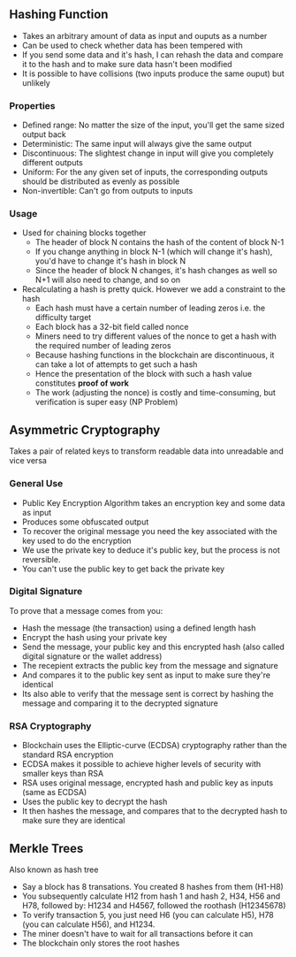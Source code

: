 ##  Hashing Function

* Takes an arbitrary amount of data as input and ouputs as a number
* Can be used to check whether data has been tempered with
* If you send some data and it's hash, I can rehash the data and compare it to the hash and to make sure data hasn't been modified
* It is possible to have collisions (two inputs produce the same ouput) but unlikely

### Properties
* Defined range: No matter the size of the input, you'll get the same sized output back
* Deterministic: The same input will always give the same output
* Discontinuous: The slightest change in input will give you completely different outputs
* Uniform: For the any given set of inputs, the corresponding outputs should be distributed as evenly as possible 
* Non-invertible: Can't go from outputs to inputs

### Usage
* Used for chaining blocks together
  * The header of block N contains the hash of the content of block N-1
  * If you change anything in block N-1 (which will change it's hash), you'd have to change it's hash in block N
  * Since the header of block N changes, it's hash changes as well so N+1 will also need to change, and so on
* Recalculating a hash is pretty quick. However we add a constraint to the hash
  * Each hash must have a certain number of leading zeros i.e. the difficulty target
  * Each block has a 32-bit field called nonce 
  * Miners need to try different values of the nonce to get a hash with the required number of leading zeros
  * Because hashing functions in the blockchain are discontinuous, it can take a lot of attempts to get such a hash
  * Hence the presentation of the block with such a hash value constitutes **proof of work**
  * The work (adjusting the nonce) is costly and time-consuming, but verification is super easy (NP Problem)

## Asymmetric Cryptography
Takes a pair of related keys to transform readable data into unreadable and vice versa 

### General Use
* Public Key Encryption Algorithm takes an encryption key and some data as input
* Produces some obfuscated output
* To recover the original message you need the key associated with the key used to do the encryption
* We use the private key to deduce it's public key, but the process is not reversible. 
* You can't use the public key to get back the private key

### Digital Signature
To prove that a message comes from you:
* Hash the message (the transaction) using a defined length hash
* Encrypt the hash using your private key
* Send the message, your public key and this encrypted hash (also called digital signature or the wallet address)
* The recepient extracts the public key from the message and signature
* And compares it to the public key sent as input to make sure they're identical
* Its also able to verify that the message sent is correct by hashing the message and comparing it to the decrypted signature

### RSA Cryptography
* Blockchain uses the Elliptic-curve (ECDSA) cryptography rather than the standard RSA encryption
* ECDSA makes it possible to achieve higher levels of security with smaller keys than RSA
* RSA uses original message, encrypted hash and public key as inputs (same as ECDSA)
* Uses the public key to decrypt the hash
* It then hashes the message, and compares that to the decrypted hash to make sure they are identical

## Merkle Trees
Also known as hash tree
* Say a block has 8 transations. You created 8 hashes from them (H1-H8)
* You subsequently calculate H12 from hash 1 and hash 2, H34, H56 and H78, followed by: H1234 and H4567, followed the roothash (H12345678)
* To verify transaction 5, you just need H6 (you can calculate H5), H78 (you can calculate H56), and H1234. 
* The miner doesn't have to wait for all transactions before it can 
* The blockchain only stores the root hashes
